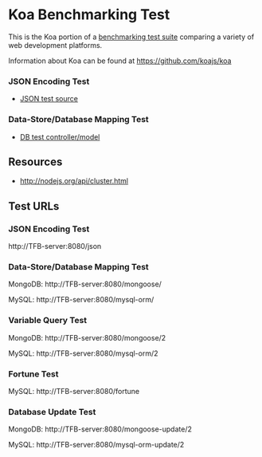 # Koa Benchmarking Test

This is the Koa portion of a [benchmarking test suite](../) comparing a variety of web development platforms.

Information about Koa can be found at https://github.com/koajs/koa

### JSON Encoding Test

* [JSON test source](app.js)

### Data-Store/Database Mapping Test

* [DB test controller/model](app.js)

## Resources
* http://nodejs.org/api/cluster.html

## Test URLs
### JSON Encoding Test

http://TFB-server:8080/json

### Data-Store/Database Mapping Test

MongoDB:
http://TFB-server:8080/mongoose/

MySQL:
http://TFB-server:8080/mysql-orm/

### Variable Query Test

MongoDB:
http://TFB-server:8080/mongoose/2

MySQL:
http://TFB-server:8080/mysql-orm/2

### Fortune Test

MySQL:
http://TFB-server:8080/fortune

### Database Update Test

MongoDB:
http://TFB-server:8080/mongoose-update/2

MySQL:
http://TFB-server:8080/mysql-orm-update/2


